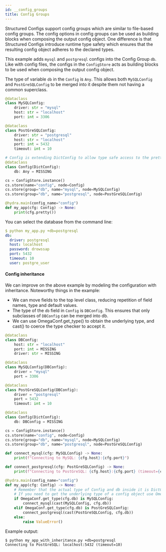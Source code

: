 ```yaml
---
id: __config_groups
title: Config Groups
---
```

Structured Configs support config groups which are similar to file-based config groups.
The config options in config groups can be used as building blocks when composing the output config object.
One difference is that Structured Configs introduce runtime type safety which ensures that the resulting config object
adheres to the declared types.

This example adds `mysql` and `postgresql` configs into the Config Group `db`.
Like with config files, the configs in the `ConfigStore` acts as building blocks to be used when composing the 
output config object.

The type of variable `db` in the `Config` is `Any`. This allows both `MySQLConfig` and `PostGreSQLConfig` 
to be merged into it despite them not having a common superclass.

```python
@dataclass
class MySQLConfig:
    driver: str = "mysql"
    host: str = "localhost"
    port: int = 3306

@dataclass
class PostGreSQLConfig:
    driver: str = "postgresql"
    host: str = "localhost"
    port: int = 5432
    timeout: int = 10

# Config is extending DictConfig to allow type safe access to the pretty() function below
@dataclass
class Config(DictConfig):
    db: Any = MISSING

cs = ConfigStore.instance()
cs.store(name="config", node=Config)
cs.store(group="db", name="mysql", node=MySQLConfig)
cs.store(group="db", name="postgresql", node=PostGreSQLConfig)

@hydra.main(config_name="config")
def my_app(cfg: Config) -> None:
    print(cfg.pretty())
```
You can select the database from the command line:
```yaml
$ python my_app.py +db=postgresql
db:
  driver: postgresql
  host: localhost
  password: drowssap
  port: 5432
  timeout: 10
  user: postgre_user
```

#### Config inheritance
We can improve on the above example by modeling the configuration with inheritance.
Noteworthy things in the example:
- We can move fields to the top level class, reducing repetition of field names, type and default values.
- The type of the `db` field in `Config` is `DBConfig`. This ensures that only subclasses of `DBConfig` 
can be merged into db.
- We can use OmegaConf.get_type() to obtain the underlying type, and cast() to coerce the type checker to accept it.

```python
@dataclass
class DBConfig:
    host: str = "localhost"
    port: int = MISSING
    driver: str = MISSING

@dataclass
class MySQLConfig(DBConfig):
    driver = "mysql"
    port = 3306

@dataclass
class PostGreSQLConfig(DBConfig):
    driver = "postgresql"
    port = 5432
    timeout: int = 10

@dataclass
class Config(DictConfig):
    db: DBConfig = MISSING

cs = ConfigStore.instance()
cs.store(name="config", node=Config)
cs.store(group="db", name="mysql", node=MySQLConfig)
cs.store(group="db", name="postgresql", node=PostGreSQLConfig)

def connect_mysql(cfg: MySQLConfig) -> None:
    print(f"Connecting to MySQL: {cfg.host}:{cfg.port}")

def connect_postgresql(cfg: PostGreSQLConfig) -> None:
    print(f"Connecting to PostGreSQL: {cfg.host}:{cfg.port} (timeout={cfg.timeout})")

@hydra.main(config_name="config")
def my_app(cfg: Config) -> None:
    # Remember that the actual type of Config and db inside it is DictConfig.
    # If you need to get the underlying type of a config object use OmegaConf.get_type:
    if OmegaConf.get_type(cfg.db) is MySQLConfig:
        connect_mysql(cast(MySQLConfig, cfg.db))
    elif OmegaConf.get_type(cfg.db) is PostGreSQLConfig:
        connect_postgresql(cast(PostGreSQLConfig, cfg.db))
    else:
        raise ValueError()
```

Example output:
```
$ python my_app_with_inheritance.py +db=postgresql
Connecting to PostGreSQL: localhost:5432 (timeout=10)
```